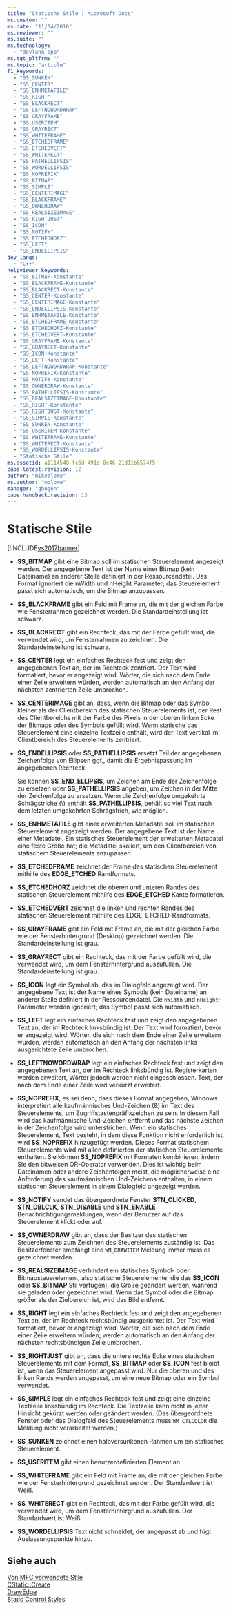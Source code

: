 ```yaml
---
title: "Statische Stile | Microsoft Docs"
ms.custom: ""
ms.date: "11/04/2016"
ms.reviewer: ""
ms.suite: ""
ms.technology: 
  - "devlang-cpp"
ms.tgt_pltfrm: ""
ms.topic: "article"
f1_keywords: 
  - "SS_SUNKEN"
  - "SS_CENTER"
  - "SS_ENHMETAFILE"
  - "SS_RIGHT"
  - "SS_BLACKRECT"
  - "SS_LEFTNOWORDWRAP"
  - "SS_GRAYFRAME"
  - "SS_USERITEM"
  - "SS_GRAYRECT"
  - "SS_WHITEFRAME"
  - "SS_ETCHEDFRAME"
  - "SS_ETCHEDVERT"
  - "SS_WHITERECT"
  - "SS_PATHELLIPSIS"
  - "SS_WORDELLIPSIS"
  - "SS_NOPREFIX"
  - "SS_BITMAP"
  - "SS_SIMPLE"
  - "SS_CENTERIMAGE"
  - "SS_BLACKFRAME"
  - "SS_OWNERDRAW"
  - "SS_REALSIZEIMAGE"
  - "SS_RIGHTJUST"
  - "SS_ICON"
  - "SS_NOTIFY"
  - "SS_ETCHEDHORZ"
  - "SS_LEFT"
  - "SS_ENDELLIPSIS"
dev_langs: 
  - "C++"
helpviewer_keywords: 
  - "SS_BITMAP-Konstante"
  - "SS_BLACKFRAME-Konstante"
  - "SS_BLACKRECT-Konstante"
  - "SS_CENTER-Konstante"
  - "SS_CENTERIMAGE-Konstante"
  - "SS_ENDELLIPSIS-Konstante"
  - "SS_ENHMETAFILE-Konstante"
  - "SS_ETCHEDFRAME-Konstante"
  - "SS_ETCHEDHORZ-Konstante"
  - "SS_ETCHEDVERT-Konstante"
  - "SS_GRAYFRAME-Konstante"
  - "SS_GRAYRECT-Konstante"
  - "SS_ICON-Konstante"
  - "SS_LEFT-Konstante"
  - "SS_LEFTNOWORDWRAP-Konstante"
  - "SS_NOPREFIX-Konstante"
  - "SS_NOTIFY-Konstante"
  - "SS_OWNERDRAW-Konstante"
  - "SS_PATHELLIPSIS-Konstante"
  - "SS_REALSIZEIMAGE-Konstante"
  - "SS_RIGHT-Konstante"
  - "SS_RIGHTJUST-Konstante"
  - "SS_SIMPLE-Konstante"
  - "SS_SUNKEN-Konstante"
  - "SS_USERITEM-Konstante"
  - "SS_WHITEFRAME-Konstante"
  - "SS_WHITERECT-Konstante"
  - "SS_WORDELLIPSIS-Konstante"
  - "Statische Stile"
ms.assetid: a1114548-fc6d-491d-8c46-21d11b8574f5
caps.latest.revision: 12
author: "mikeblome"
ms.author: "mblome"
manager: "ghogen"
caps.handback.revision: 13
---
```

# Statische Stile
[!INCLUDE[vs2017banner](../../assembler/inline/includes/vs2017banner.md)]

-   **SS\_BITMAP** gibt eine Bitmap soll im statischen Steuerelement angezeigt werden.  Der angegebene Text ist der Name einer Bitmap \(kein Dateiname\) an anderer Stelle definiert in der Ressourcendatei.  Das Format ignoriert die nWidth und nHeight Parameter; das Steuerelement passt sich automatisch, um die Bitmap anzupassen.  
  
-   **SS\_BLACKFRAME** gibt ein Feld mit Frame an, die mit der gleichen Farbe wie Fensterrahmen gezeichnet werden.  Die Standardeinstellung ist schwarz.  
  
-   **SS\_BLACKRECT** gibt ein Rechteck, das mit der Farbe gefüllt wird, die verwendet wird, um Fensterrahmen zu zeichnen.  Die Standardeinstellung ist schwarz.  
  
-   **SS\_CENTER** legt ein einfaches Rechteck fest und zeigt den angegebenen Text an, der im Rechteck zentriert.  Der Text wird formatiert, bevor er angezeigt wird.  Wörter, die sich nach dem Ende einer Zeile erweitern würden, werden automatisch an den Anfang der nächsten zentrierten Zeile umbrochen.  
  
-   **SS\_CENTERIMAGE** gibt an, dass, wenn die Bitmap oder das Symbol kleiner als der Clientbereich des statischen Steuerelements ist, der Rest des Clientbereichs mit der Farbe des Pixels in der oberen linken Ecke der Bitmaps oder des Symbols gefüllt wird.  Wenn statische das Steuerelement eine einzelne Textzeile enthält, wird der Text vertikal im Clientbereich des Steuerelements zentriert.  
  
-   **SS\_ENDELLIPSIS** oder **SS\_PATHELLIPSIS** ersetzt Teil der angegebenen Zeichenfolge von Ellipsen ggf., damit die Ergebnispassung im angegebenen Rechteck.  
  
     Sie können **SS\_END\_ELLIPSIS**, um Zeichen am Ende der Zeichenfolge zu ersetzen oder **SS\_PATHELLIPSIS** angeben, um Zeichen in der Mitte der Zeichenfolge zu ersetzen.  Wenn die Zeichenfolge umgekehrte Schrägstriche \(\\\) enthält **SS\_PATHELLIPSIS**, behält so viel Text nach dem letzten umgekehrten Schrägstrich, wie möglich.  
  
-   **SS\_ENHMETAFILE** gibt einer erweiterten Metadatei soll im statischen Steuerelement angezeigt werden.  Der angegebene Text ist der Name einer Metadatei.  Ein statisches Steuerelement der erweiterten Metadatei eine feste Größe hat; die Metadatei skaliert, um den Clientbereich von statischem Steuerelements anzupassen.  
  
-   **SS\_ETCHEDFRAME** zeichnet der Frame des statischen Steuerelement mithilfe des **EDGE\_ETCHED** Randformats.  
  
-   **SS\_ETCHEDHORZ** zeichnet die oberen und unteren Randes des statischen Steuerelement mithilfe des **EDGE\_ETCHED** Kante formatieren.  
  
-   **SS\_ETCHEDVERT** zeichnet die linken und rechten Randes des statischen Steuerelement mithilfe des EDGE\_ETCHED\-Randformats.  
  
-   **SS\_GRAYFRAME** gibt ein Feld mit Frame an, die mit der gleichen Farbe wie der Fensterhintergrund \(Desktop\) gezeichnet werden.  Die Standardeinstellung ist grau.  
  
-   **SS\_GRAYRECT** gibt ein Rechteck, das mit der Farbe gefüllt wird, die verwendet wird, um dem Fensterhintergrund auszufüllen.  Die Standardeinstellung ist grau.  
  
-   **SS\_ICON** legt ein Symbol ab, das im Dialogfeld angezeigt wird.  Der angegebene Text ist der Name eines Symbols \(kein Dateiname\) an anderer Stelle definiert in der Ressourcendatei.  Die `nWidth` und `nHeight`\-Parameter werden ignoriert; das Symbol passt sich automatisch.  
  
-   **SS\_LEFT** legt ein einfaches Rechteck fest und zeigt den angegebenen Text an, der im Rechteck linksbündig ist.  Der Text wird formatiert, bevor er angezeigt wird.  Wörter, die sich nach dem Ende einer Zeile erweitern würden, werden automatisch an den Anfang der nächsten links ausgerichtete Zeile umbrochen.  
  
-   **SS\_LEFTNOWORDWRAP** legt ein einfaches Rechteck fest und zeigt den angegebenen Text an, der im Rechteck linksbündig ist.  Registerkarten werden erweitert, Wörter jedoch werden nicht eingeschlossen.  Text, der nach dem Ende einer Zeile wird verkürzt erweitert.  
  
-   **SS\_NOPREFIX**, es sei denn, dass dieses Format angegeben, Windows interpretiert alle kaufmännisches Und\-Zeichen \(&\) im Text des Steuerelements, um Zugriffstastenpräfixzeichen zu sein.  In diesem Fall wird das kaufmännische Und\-Zeichen entfernt und das nächste Zeichen in der Zeichenfolge wird unterstrichen.  Wenn ein statisches Steuerelement, Text besteht, in dem diese Funktion nicht erforderlich ist, wird **SS\_NOPREFIX** hinzugefügt werden.  Dieses Format statischem Steuerelements wird mit allen definierten der statischen Steuerelemente enthalten.  Sie können **SS\_NOPREFIX** mit Formaten kombinieren, indem Sie den bitweisen OR\-Operator verwenden.  Dies ist wichtig beim Dateinamen oder andere Zeichenfolgen meist, die möglicherweise eine Anforderung des kaufmännischen Und\-Zeichens enthalten, in einem statischen Steuerelement in einem Dialogfeld angezeigt werden.  
  
-   **SS\_NOTIFY** sendet das übergeordnete Fenster **STN\_CLICKED**, **STN\_DBLCLK**, **STN\_DISABLE** und **STN\_ENABLE** Benachrichtigungsmeldungen, wenn der Benutzer auf das Steuerelement klickt oder auf.  
  
-   **SS\_OWNERDRAW** gibt an, dass der Besitzer des statischen Steuerelements zum Zeichnen des Steuerelements zuständig ist.  Das Besitzerfenster empfängt eine `WM_DRAWITEM` Meldung immer muss es gezeichnet werden.  
  
-   **SS\_REALSIZEIMAGE** verhindert ein statisches Symbol\- oder Bitmapsteuerelement, also statische Steuerelemente, die das **SS\_ICON** oder **SS\_BITMAP** Stil verfügen\), die Größe geändert werden, während sie geladen oder gezeichnet wird.  Wenn das Symbol oder die Bitmap größer als der Zielbereich ist, wird das Bild entfernt.  
  
-   **SS\_RIGHT** legt ein einfaches Rechteck fest und zeigt den angegebenen Text an, der im Rechteck rechtsbündig ausgerichtet ist.  Der Text wird formatiert, bevor er angezeigt wird.  Wörter, die sich nach dem Ende einer Zeile erweitern würden, werden automatisch an den Anfang der nächsten rechtsbündigen Zeile umbrochen.  
  
-   **SS\_RIGHTJUST** gibt an, dass die untere rechte Ecke eines statischen Steuerelements mit dem Format, **SS\_BITMAP** oder **SS\_ICON** fest bleibt ist, wenn das Steuerelement angepasst wird.  Nur die oberen und des linken Rands werden angepasst, um eine neue Bitmap oder ein Symbol verwendet.  
  
-   **SS\_SIMPLE** legt ein einfaches Rechteck fest und zeigt eine einzelne Textzeile linksbündig im Rechteck.  Die Textzeile kann nicht in jeder Hinsicht gekürzt werden oder geändert werden. \(Das übergeordnete Fenster oder das Dialogfeld des Steuerelements muss `WM_CTLCOLOR` die Meldung nicht verarbeitet werden.\)  
  
-   **SS\_SUNKEN** zeichnet einen halbversunkenen Rahmen um ein statisches Steuerelement.  
  
-   **SS\_USERITEM** gibt einen benutzerdefinierten Element an.  
  
-   **SS\_WHITEFRAME** gibt ein Feld mit Frame an, die mit der gleichen Farbe wie der Fensterhintergrund gezeichnet werden.  Der Standardwert ist Weiß.  
  
-   **SS\_WHITERECT** gibt ein Rechteck, das mit der Farbe gefüllt wird, die verwendet wird, um dem Fensterhintergrund auszufüllen.  Der Standardwert ist Weiß.  
  
-   **SS\_WORDELLIPSIS** Text nicht schneidet, der angepasst ab und fügt Auslassungspunkte hinzu.  
  
## Siehe auch  
 [Von MFC verwendete Stile](../../mfc/reference/styles-used-by-mfc.md)   
 [CStatic::Create](../Topic/CStatic::Create.md)   
 [DrawEdge](http://msdn.microsoft.com/library/windows/desktop/dd162477)   
 [Static Control Styles](http://msdn.microsoft.com/library/windows/desktop/bb760773)